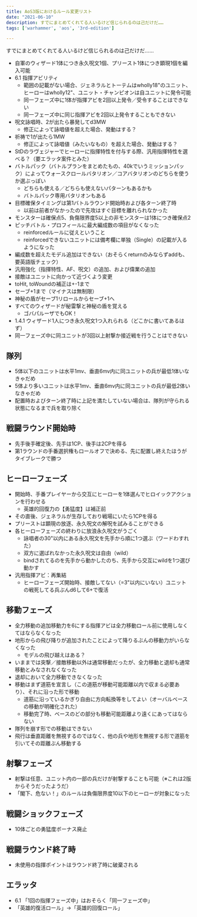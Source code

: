 ```yaml
---
title: AoS3版におけるルール変更リスト
date: "2021-06-10"
description: すでにまとめてくれてる人いるけど信じられるのは己だけだ……
tags: ['warhammer', 'aos', '3rd-edition']

---
```

すでにまとめてくれてる人いるけど信じられるのは己だけだ……

- 自軍のウィザード1体につき永久呪文1個、プリースト1体につき顕現1個を編入可能
- 6.1 指揮アビリティ
  - 範囲の記載がない場合、ジェネラルとトーテムはwholly18"のユニット、ヒーローはwholly12"、ユニット・チャンピオンは自ユニットに発令可能
  - 同一フェーズ中に1体が指揮アビを2回以上発令／受令することはできない
  - 同一フェーズ中に同じ指揮アビを2回以上発令することもできない
- 呪文詠唱時、2が出たら暴発してd3MW
  - 修正によって詠唱値を超えた場合、発動はする？
- 祈祷で1が出たら1MW
  - 修正によって詠唱値（みたいなもの）を超えた場合、発動はする？
- StDのラヴェジャーでヒーローに指揮特性を付与する際、汎用指揮特性を選べる？（要エラッタ案件とみた）
- バトルパック（バトルプランをまとめたもの、40kでいうミッションパック）によってウォースクロールバタリオン／コアバタリオンのどちらを使うか選ぶっぽい
  - どちらも使える／どちらも使えないパターンもあるかも
  - バトルパック専用バタリオンもある
- 目標確保タイミングは第1バトルラウンド開始時および各ターン終了時
  - 以前は前者がなかったので先攻はすぐ目標を離れられなかった
- モンスターは確保点5、負傷限界度5以上の非モンスターは1体につき確保点2
- ピッチバトル・プロフィールに最大編成数の項目がなくなった
  - reinforcedルールに従えということ
  - reinforcedできないユニットには備考欄に単独（Single）の記載が入るようになった
- 編成数を超えたモデル追加はできない（おそらくreturnのみならずaddも、要英語版チェック）
- 汎用強化（指揮特性、AF、呪文）の追加、および偉業の追加
- 接敵はユニットに向かって近づくよう変更
- toHit, toWoundの補正は+-1まで
- セーブ+1まで（マイナスは無制限）
- 神秘の盾がセーブ1リロールからセーブ+1へ
- すべてのウィザードが秘雷撃と神秘の盾を覚える
  - ゴバパルーザでもOK！
- 1.4.1 ウィザード1人につき永久呪文1つ入れられる（どこかに書いてあるはず）
- 同一フェーズ中に同ユニットが3回以上射撃か接近戦を行うことはできない

## 隊列
- 5体以下のユニットは水平1mv、垂直6mv内に同ユニットの兵が最低1体いなきゃだめ
- 5体より多いユニットは水平1mv、垂直6mv内に同ユニットの兵が最低2体いなきゃだめ
- 配置時およびターン終了時に上記を満たしていない場合は、隊列が守られる状態になるまで兵を取り除く

## 戦闘ラウンド開始時
- 先手後手確定後、先手は1CP、後手は2CPを得る
- 第1ラウンドの手番選択権もロールオフで決める、先に配置し終えたほうがタイブレークで勝つ

## ヒーローフェーズ
- 開始時、手番プレイヤーから交互にヒーローを1体選んでヒロイックアクションを行わせる
  - 英雄的回復力の【勇猛度】は補正前
- その直後、ジェネラルが生存しており戦場にいたら1CPを得る
- プリーストは顕現の放逐、永久呪文の解呪を試みることができる
- 各ヒーローフェーズの終わりに放浪永久呪文がうごく
  - 詠唱者の30"以内にある永久呪文を先手から順に1つ選ぶ（ワードわすれた）
  - 双方に選ばれなかった永久呪文は自由（wild）
  - bindされてるのを先手から動かしたのち、先手から交互にwildを1つ選び動かす
- 汎用指揮アビ：再集結
  - ヒーローフェーズ開始時、接敵してない（=3"以内にいない）ユニットの戦死してる兵ぶんd6して6+で復活

## 移動フェーズ
- 全力移動の追加移動力を6にする指揮アビは全力移動ロール前に使用しなくてはならなくなった
- 地形からの飛び降りが追加されたことによって降りるぶんの移動力がいらなくなった
  - モデルの飛び越えはある？
- いままでは突撃／接敵移動以外は通常移動だったが、全力移動と退却も通常移動とみなされなくなった
- 退却において全力移動できなくなった
- 移動はまず道筋を宣言し（この道筋が移動可能距離以内で収まる必要あり）、それに沿った形で移動
  - 道筋に沿っているかぎり自由に方向転換等をしてよい（オーバルベースの移動が明確化された）
  - 移動完了時、ベースのどの部分も移動可能距離より遠くにあってはならない
- 隊列を崩す形での移動はできない
- 飛行は垂直距離を無視するのではなく、他の兵や地形を無視する形で道筋を引いてその距離ぶん移動する

## 射撃フェーズ
- 射撃は任意、ユニット内の一部の兵だけが射撃することも可能（※これは2版からそうだったようだ）
- 「閣下、危ない！」のルールは負傷限界度10以下のヒーローが対象になった

## 戦闘ショックフェーズ
- 10体ごとの勇猛度ボーナス廃止

## 戦闘ラウンド終了時
- 未使用の指揮ポイントはラウンド終了時に破棄される

## エラッタ
- 6.1 「1回の指揮フェーズ中」はおそらく「同一フェーズ中」
- 「英雄的復活ロール」→「英雄的回復ロール」

